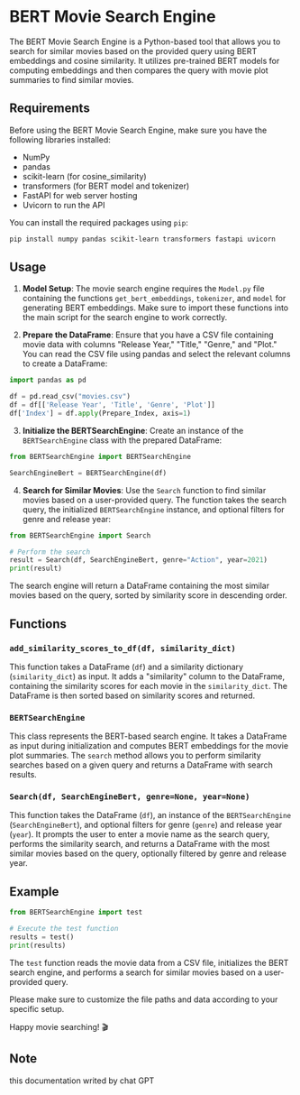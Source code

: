 # BERT Movie Search Engine

The BERT Movie Search Engine is a Python-based tool that allows you to search for similar movies based on the provided query using BERT embeddings and cosine similarity. It utilizes pre-trained BERT models for computing embeddings and then compares the query with movie plot summaries to find similar movies.

## Requirements

Before using the BERT Movie Search Engine, make sure you have the following libraries installed:

- NumPy
- pandas
- scikit-learn (for cosine_similarity)
- transformers (for BERT model and tokenizer)
- FastAPI for web server hosting
- Uvicorn to run the API

You can install the required packages using `pip`:

```bash
pip install numpy pandas scikit-learn transformers fastapi uvicorn
```

## Usage

1. **Model Setup**: The movie search engine requires the `Model.py` file containing the functions `get_bert_embeddings`, `tokenizer`, and `model` for generating BERT embeddings. Make sure to import these functions into the main script for the search engine to work correctly.

2. **Prepare the DataFrame**: Ensure that you have a CSV file containing movie data with columns "Release Year," "Title," "Genre," and "Plot." You can read the CSV file using pandas and select the relevant columns to create a DataFrame:

```python
import pandas as pd

df = pd.read_csv("movies.csv")
df = df[['Release Year', 'Title', 'Genre', 'Plot']]
df['Index'] = df.apply(Prepare_Index, axis=1)
```

3. **Initialize the BERTSearchEngine**: Create an instance of the `BERTSearchEngine` class with the prepared DataFrame:

```python
from BERTSearchEngine import BERTSearchEngine

SearchEngineBert = BERTSearchEngine(df)
```

4. **Search for Similar Movies**: Use the `Search` function to find similar movies based on a user-provided query. The function takes the search query, the initialized `BERTSearchEngine` instance, and optional filters for genre and release year:

```python
from BERTSearchEngine import Search

# Perform the search
result = Search(df, SearchEngineBert, genre="Action", year=2021)
print(result)
```

The search engine will return a DataFrame containing the most similar movies based on the query, sorted by similarity score in descending order.

## Functions

### `add_similarity_scores_to_df(df, similarity_dict)`

This function takes a DataFrame (`df`) and a similarity dictionary (`similarity_dict`) as input. It adds a "similarity" column to the DataFrame, containing the similarity scores for each movie in the `similarity_dict`. The DataFrame is then sorted based on similarity scores and returned.

### `BERTSearchEngine`

This class represents the BERT-based search engine. It takes a DataFrame as input during initialization and computes BERT embeddings for the movie plot summaries. The `search` method allows you to perform similarity searches based on a given query and returns a DataFrame with search results.

### `Search(df, SearchEngineBert, genre=None, year=None)`

This function takes the DataFrame (`df`), an instance of the `BERTSearchEngine` (`SearchEngineBert`), and optional filters for genre (`genre`) and release year (`year`). It prompts the user to enter a movie name as the search query, performs the similarity search, and returns a DataFrame with the most similar movies based on the query, optionally filtered by genre and release year.

## Example

```python
from BERTSearchEngine import test

# Execute the test function
results = test()
print(results)
```

The `test` function reads the movie data from a CSV file, initializes the BERT search engine, and performs a search for similar movies based on a user-provided query.

Please make sure to customize the file paths and data according to your specific setup.

Happy movie searching! 🎬

## Note 
this documentation writed by chat GPT